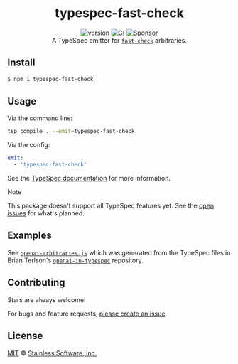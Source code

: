 <h1 align="center">
  typespec-fast-check
</h1>

<div align="center">
  <a href="https://npmjs.org/package/typespec-fast-check">
    <img src="https://badgen.net/npm/v/typespec-fast-check" alt="version" />
  </a>
  <a href="https://github.com/TomerAberbach/typespec-fast-check/actions">
    <img src="https://github.com/TomerAberbach/typespec-fast-check/workflows/CI/badge.svg" alt="CI" />
  </a>
  <a href="https://github.com/sponsors/TomerAberbach">
    <img src="https://img.shields.io/static/v1?label=Sponsor&message=%E2%9D%A4&logo=GitHub&color=%23fe8e86" alt="Sponsor" />
  </a>
</div>

<div align="center">
  A TypeSpec emitter for
  <a href="https://fast-check.dev"><code>fast-check</code></a>
  arbitraries.
</div>

## Install

```sh
$ npm i typespec-fast-check
```

## Usage

Via the command line:

```sh
tsp compile . --emit=typespec-fast-check
```

Via the config:

```yaml
emit:
  - 'typespec-fast-check'
```

See the
[TypeSpec documentation](https://typespec.io/docs/emitters/protobuf/reference/emitter)
for more information.

> [!NOTE]
>
> This package doesn't support all TypeSpec features yet. See the
> [open issues](https://github.com/TomerAberbach/typespec-fast-check/issues) for
> what's planned.

## Examples

See [`openai-arbitraries.js`](./examples/openai-arbitraries.js) which was
generated from the TypeSpec files in Brian Terlson's
[`openai-in-typespec`](https://github.com/bterlson/openai-in-typespec)
repository.

## Contributing

Stars are always welcome!

For bugs and feature requests,
[please create an issue](https://github.com/TomerAberbach/typespec-fast-check/issues/new).

## License

[MIT](https://github.com/TomerAberbach/typespec-fast-check/blob/main/license) ©
[Stainless Software, Inc.](https://www.stainlessapi.com)
